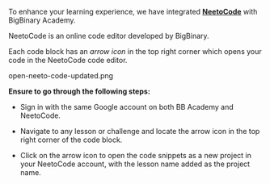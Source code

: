 To enhance your learning experience, we have integrated [**NeetoCode**](https://neetocode.com/) with BigBinary Academy.

NeetoCode is an online code editor developed by BigBinary.

Each code block has an *arrow icon* in the top right corner
which opens your code in the NeetoCode code editor.

<image>open-neeto-code-updated.png</image>

**Ensure to go through the following steps:**

- Sign in with the same Google account
  on both BB Academy and NeetoCode.

- Navigate to any lesson or challenge and locate the
  arrow icon in the top right corner of the code block.

- Click on the arrow icon to open the code snippets as a new project in
  your NeetoCode account, with the lesson name added as the project name.

